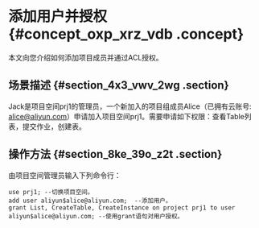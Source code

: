 # 添加用户并授权 {#concept_oxp_xrz_vdb .concept}

本文向您介绍如何添加项目成员并通过ACL授权。

## 场景描述 {#section_4x3_vwv_2wg .section}

Jack是项目空间prj1的管理员，一个新加入的项目组成员Alice（已拥有云账号: alice@aliyun.com）申请加入项目空间prj1。需要申请如下权限：查看Table列表，提交作业，创建表。

## 操作方法 {#section_8ke_39o_z2t .section}

由项目空间管理员输入下列命令行：

```
use prj1; --切换项目空间。
add user aliyun$alice@aliyun.com;  --添加用户。
grant List, CreateTable, CreateInstance on project prj1 to user aliyun$alice@aliyun.com; --使用grant语句对用户授权。
```

